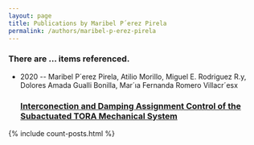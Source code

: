 ```yaml
---
layout: page
title: Publications by Maribel P´erez Pirela
permalink: /authors/maribel-p-erez-pirela
---
```


<h3 id="number-posts">There are ... items referenced.</h3>
<ul class="post-list">
<li><span class='post-meta'>2020 -- Maribel P´erez Pirela, Atilio Morillo, Miguel E. Rodriguez R.y, Dolores Amada Gualli Bonilla, Mar´ıa Fernanda Romero Villacr´esx</span><h3><a class='post-link' href="{{ site.baseurl }}/interconection-and-damping-assignment-control-of-the-subactuated-tora-mechanical-system">Interconection and Damping Assignment Control of the Subactuated TORA Mechanical System</a></h3></li>

</ul>
{% include count-posts.html %}

